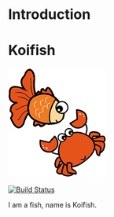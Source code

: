 # Introduction

# Koifish

![Logo](../theme/favicon.png) 

[![Build Status](https://travis-ci.com/trisasnava/koifish.svg?branch=master)](https://travis-ci.com/trisasnava/koifish)

I am a fish, name is Koifish.
